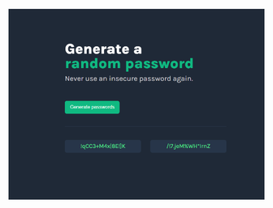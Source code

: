 ![Overview](https://github.com/amir-akbari361/password-generator/blob/main/Screenshot%202025-07-07%20150826.png)
